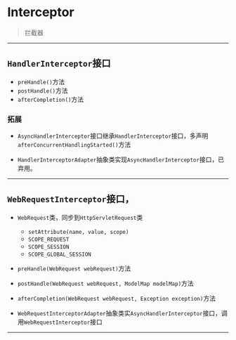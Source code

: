 # Interceptor
> 拦截器



---

## `HandlerInterceptor`接口

- `preHandle()`方法
- `postHandle()`方法
- `afterCompletion()`方法


### 拓展
- `AsyncHandlerInterceptor`接口继承`HandlerInterceptor`接口，多声明`afterConcurrentHandlingStarted()`方法

- `HandlerInterceptorAdapter`抽象类实现`AsyncHandlerInterceptor`接口，已弃用。


---
## `WebRequestInterceptor`接口，
- `WebRequest`类，同步到`HttpServletRequest`类
    - `setAttribute(name, value, scope)`
    - `SCOPE_REQUEST`
    - `SCOPE_SESSION`
    - `SCOPE_GLOBAL_SESSION`

- `preHandle(WebRequest webRequest)`方法
- `postHandle(WebRequest webRequest, ModelMap modelMap)`方法
- `afterCompletion(WebRequest webRequest, Exception exception)`方法

- `WebRequestInterceptorAdapter`抽象类实`AsyncHandlerInterceptor`接口，调用`WebRequestInterceptor`接口

---

